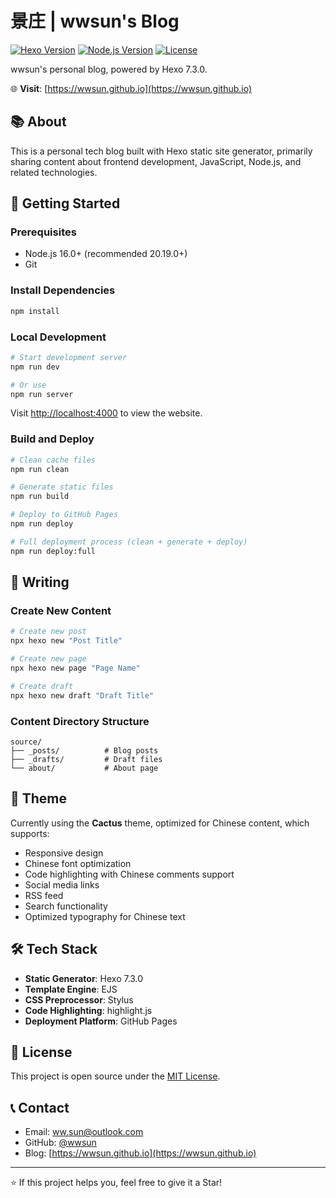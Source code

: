 # 景庄 | wwsun's Blog

[![Hexo Version](https://img.shields.io/badge/Hexo-7.3.0-blue.svg)](https://hexo.io/)
[![Node.js Version](https://img.shields.io/badge/Node.js-20.19.0-green.svg)](https://nodejs.org/)
[![License](https://img.shields.io/badge/License-MIT-yellow.svg)](LICENSE)

wwsun's personal blog, powered by Hexo 7.3.0.

🌐 **Visit**: [https://wwsun.github.io](https://wwsun.github.io)

## 📚 About

This is a personal tech blog built with Hexo static site generator, primarily sharing content about frontend development, JavaScript, Node.js, and related technologies.

## 🚀 Getting Started

### Prerequisites

- Node.js 16.0+ (recommended 20.19.0+)
- Git

### Install Dependencies

```bash
npm install
```

### Local Development

```bash
# Start development server
npm run dev

# Or use
npm run server
```

Visit [http://localhost:4000](http://localhost:4000) to view the website.

### Build and Deploy

```bash
# Clean cache files
npm run clean

# Generate static files
npm run build

# Deploy to GitHub Pages
npm run deploy

# Full deployment process (clean + generate + deploy)
npm run deploy:full
```

## 📝 Writing

### Create New Content

```bash
# Create new post
npx hexo new "Post Title"

# Create new page
npx hexo new page "Page Name"

# Create draft
npx hexo new draft "Draft Title"
```

### Content Directory Structure

```
source/
├── _posts/          # Blog posts
├── _drafts/         # Draft files
└── about/           # About page
```

## 🎨 Theme

Currently using the **Cactus** theme, optimized for Chinese content, which supports:

- Responsive design
- Chinese font optimization
- Code highlighting with Chinese comments support
- Social media links
- RSS feed
- Search functionality
- Optimized typography for Chinese text

## 🛠️ Tech Stack

- **Static Generator**: Hexo 7.3.0
- **Template Engine**: EJS
- **CSS Preprocessor**: Stylus
- **Code Highlighting**: highlight.js
- **Deployment Platform**: GitHub Pages

## 📄 License

This project is open source under the [MIT License](LICENSE).

## 📞 Contact

- Email: ww.sun@outlook.com
- GitHub: [@wwsun](https://github.com/wwsun)
- Blog: [https://wwsun.github.io](https://wwsun.github.io)

---

⭐ If this project helps you, feel free to give it a Star!
